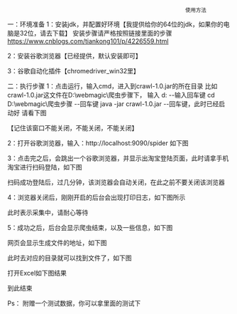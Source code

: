                                                             使用方法
一：环境准备
1：安装jdk，并配置好环境【我提供给你的64位的jdk，如果你的电脑是32位，请去下载】
	安装步骤请严格按照链接里面的步骤
	https://www.cnblogs.com/tiankong101/p/4226559.html

2：安装谷歌浏览器【已经提供，默认安装即可】

3：谷歌自动化插件【chromedriver_win32里】

二：执行步骤
1：点击运行，输入cmd，进入到crawl-1.0.jar的所在目录
	比如crawl-1.0.jar这文件在D:\webmagic\爬虫步骤下，
	输入
		d: --输入回车键
		cd D:\webmagic\爬虫步骤  --回车键
		java -jar crawl-1.0.jar	 --回车键，此时已经启动好
	请看下图
 
【记住该窗口不能关闭，不能关闭，不能关闭】


2：打开谷歌浏览器，输入：http://localhost:9090/spider  如下图
 

3：点击完之后，会跳出一个谷歌浏览器，并显示出淘宝登陆页面，此时请拿手机淘宝进行扫码登陆，如下图
 
扫码成功登陆后，过几分钟，该浏览器会自动关闭，在此之前不要关闭该浏览器

4：浏览器关闭后，刚刚开启的后台会出现打印日志，如下图所示
 
此时表示采集中，请耐心等待

5：成功之后，后台会显示爬虫结束，以及一些信息，如下图
 
网页会显示生成文件的地址，如下图
 
此时去对应的目录就可以找到文件了，如下图
 
打开Excel如下图结果
 

到此结束

Ps：
附赠一个测试数据，你可以拿里面的测试下

 

